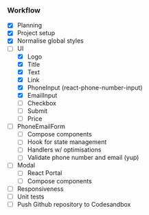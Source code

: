 ### Workflow

- [x]  Planning
- [x]  Project setup
- [x]  Normalise global styles
- [ ]  UI
    - [x]  Logo
    - [x]  Title
    - [x]  Text
    - [x]  Link
    - [x]  PhoneInput (react-phone-number-input)
    - [x]  EmailInput
    - [ ]  Checkbox
    - [ ]  Submit
    - [ ]  Price
- [ ]  PhoneEmailForm
    - [ ]  Compose components
    - [ ]  Hook for state management
    - [ ]  Handlers w/ optimisations
    - [ ]  Validate phone number and email (yup)
- [ ]  Modal
    - [ ]  React Portal
    - [ ]  Compose components
- [ ]  Responsiveness
- [ ]  Unit tests
- [ ]  Push Github repository to Codesandbox
